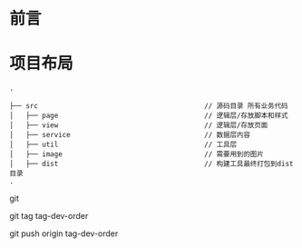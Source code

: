 # 前言




# 项目布局

```
.

├── src                                         // 源码目录 所有业务代码
│   ├── page                              		// 逻辑层/存放脚本和样式
│   ├── view                              		// 逻辑层/存放页面
│   ├── service                              	// 数据层内容
│   ├── util                              		// 工具层
│   ├── image                              		// 需要用到的图片
│   ├── dist                              		// 构建工具最终打包到dist目录
.

```



git 

git tag tag-dev-order

git push origin tag-dev-order